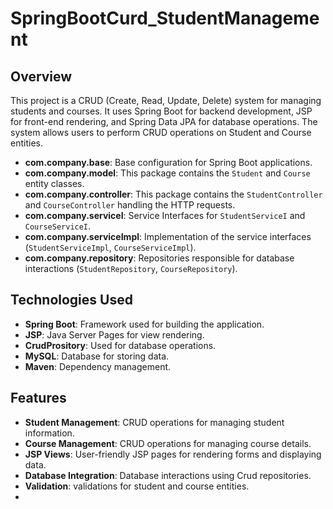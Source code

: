 # SpringBootCurd_StudentManagement

## Overview
This project is a CRUD (Create, Read, Update, Delete) system for managing students and courses. It uses Spring Boot for backend development, JSP for front-end rendering, and Spring Data JPA for database operations. The system allows users to perform CRUD operations on Student and Course entities.


- **com.company.base**: Base configuration for Spring Boot applications.
- **com.company.model**: This package contains the `Student` and `Course` entity classes.
- **com.company.controller**: This package contains the `StudentController` and `CourseController` handling the HTTP requests.
- **com.company.serviceI**: Service Interfaces for `StudentServiceI` and `CourseServiceI`.
- **com.company.serviceImpl**: Implementation of the service interfaces (`StudentServiceImpl`, `CourseServiceImpl`).
- **com.company.repository**: Repositories responsible for database interactions (`StudentRepository`, `CourseRepository`).

## Technologies Used
- **Spring Boot**: Framework used for building the application.
- **JSP**: Java Server Pages for view rendering.
- **CrudPrository**: Used for database operations.
- **MySQL**: Database for storing data.
- **Maven**: Dependency management.

## Features
- **Student Management**: CRUD operations for managing student information.
- **Course Management**: CRUD operations for managing course details.
- **JSP Views**: User-friendly JSP pages for rendering forms and displaying data.
- **Database Integration**: Database interactions using Crud repositories.
- **Validation**:  validations for student and course entities.
-
